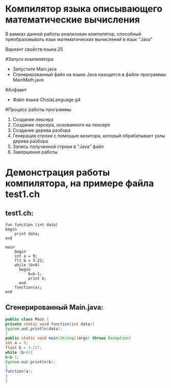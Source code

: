 # Компилятор языка описывающего математические вычисления
В рамках данной работы реализован компилятор, способный преобразовывать язык математических вычислений в язык "Java"  

Вариант свойств языка 25

#Запуск компилятора 
  - Запустите Main.java 
  - Сгенерированный файл на языке Java находится в файле программы MainMath.java

#Алфавит
 - Файл языка ChislaLanguage.g4
 
#Процесс работы программы
  1) Создание лексера
  2) Создание парсера, основанного на лексере
  3) Создание дерева разбора
  4) Генерация строки с помощью визитора, который обрабатывает узлы дерева разбора
  5) Запись полученной строки в "Java" файл  
  6) Завершение работы

# Демонстрация работы компилятора, на примере файла test1.ch

## test1.ch: 
```
fun function (int data)
begin
    print data;
end

main
    begin
    int a = 9;
    flt b = 3.22;
    while (b>0)
      begin
          b=b-1;
          print b;
      end
    function(a);
end
```
## Сгенерированный Main.java: 
```java
public class Main {
private static void function(int data){
System.out.println(data);
}
public static void main(String[]args) throws Exception{
int a = 9;
float b = 3.22f;
while (b>0){
b=b-1;
System.out.println(b);
}
function(a);
}
}


```


